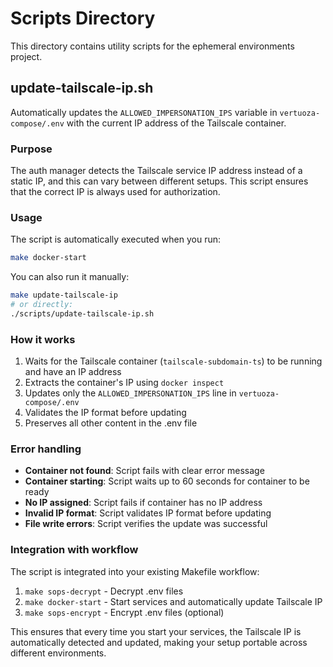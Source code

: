 # Scripts Directory

This directory contains utility scripts for the ephemeral environments project.

## update-tailscale-ip.sh

Automatically updates the `ALLOWED_IMPERSONATION_IPS` variable in `vertuoza-compose/.env` with the current IP address of the Tailscale container.

### Purpose

The auth manager detects the Tailscale service IP address instead of a static IP, and this can vary between different setups. This script ensures that the correct IP is always used for authorization.

### Usage

The script is automatically executed when you run:
```bash
make docker-start
```

You can also run it manually:
```bash
make update-tailscale-ip
# or directly:
./scripts/update-tailscale-ip.sh
```

### How it works

1. Waits for the Tailscale container (`tailscale-subdomain-ts`) to be running and have an IP address
2. Extracts the container's IP using `docker inspect`
3. Updates only the `ALLOWED_IMPERSONATION_IPS` line in `vertuoza-compose/.env`
4. Validates the IP format before updating
5. Preserves all other content in the .env file

### Error handling

- **Container not found**: Script fails with clear error message
- **Container starting**: Script waits up to 60 seconds for container to be ready
- **No IP assigned**: Script fails if container has no IP address
- **Invalid IP format**: Script validates IP format before updating
- **File write errors**: Script verifies the update was successful

### Integration with workflow

The script is integrated into your existing Makefile workflow:

1. `make sops-decrypt` - Decrypt .env files
2. `make docker-start` - Start services and automatically update Tailscale IP
3. `make sops-encrypt` - Encrypt .env files (optional)

This ensures that every time you start your services, the Tailscale IP is automatically detected and updated, making your setup portable across different environments.
